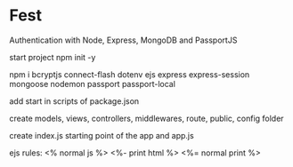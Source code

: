 # Fest

Authentication with Node, Express, MongoDB and PassportJS

start project
npm init -y

npm i bcryptjs connect-flash dotenv ejs express express-session mongoose nodemon passport passport-local

add start in scripts of package.json

create models, views, controllers, middlewares, route, public, config folder

create index.js starting point of the app and app.js


ejs rules:
<% normal js %>
<%- print html  %>
<%= normal print %>
